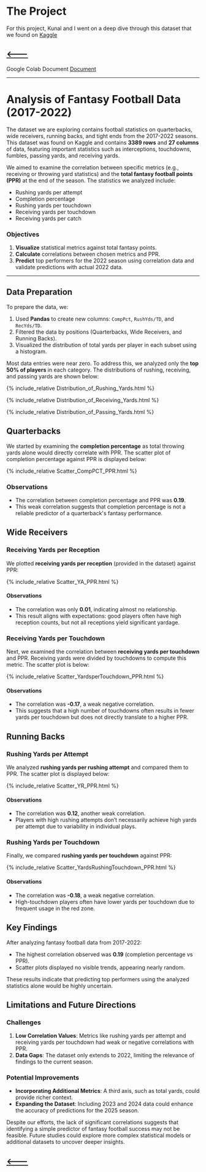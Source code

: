 # The Project
For this project, Kunal and I went on a deep dive through this dataset that we found on [Kaggle](https://www.kaggle.com/datasets/gbolduc/fantasy-football-data-2017-2023)

[<---](https://maxfleming05.github.io/)
---

Google Colab Document
[Document](/Final_Project.ipynb)

---
 # Analysis of Fantasy Football Data (2017-2022)

The dataset we are exploring contains football statistics on quarterbacks, wide receivers, running backs, and tight ends from the 2017-2022 seasons. This dataset was found on Kaggle and contains **3389 rows** and **27 columns** of data, featuring important statistics such as interceptions, touchdowns, fumbles, passing yards, and receiving yards.

We aimed to examine the correlation between specific metrics (e.g., receiving or throwing yard statistics) and the **total fantasy football points (PPR)** at the end of the season. The statistics we analyzed include:

- Rushing yards per attempt
- Completion percentage
- Rushing yards per touchdown
- Receiving yards per touchdown
- Receiving yards per catch

### Objectives
1. **Visualize** statistical metrics against total fantasy points.
2. **Calculate** correlations between chosen metrics and PPR.
3. **Predict** top performers for the 2022 season using correlation data and validate predictions with actual 2022 data.

---

## Data Preparation

To prepare the data, we:

1. Used **Pandas** to create new columns: `CompPct`, `RushYds/TD`, and `RecYds/TD`.
2. Filtered the data by positions (Quarterbacks, Wide Receivers, and Running Backs).
3. Visualized the distribution of total yards per player in each subset using a histogram. 

Most data entries were near zero. To address this, we analyzed only the **top 50% of players** in each category. The distributions of rushing, receiving, and passing yards are shown below:

{% include_relative Distribution_of_Rushing_Yards.html %}


{% include_relative Distribution_of_Receiving_Yards.html %}


{% include_relative Distribution_of_Passing_Yards.html %}


## Quarterbacks

We started by examining the **completion percentage** as total throwing yards alone would directly correlate with PPR. The scatter plot of completion percentage against PPR is displayed below:

{% include_relative Scatter_CompPCT_PPR.html %}

### Observations
- The correlation between completion percentage and PPR was **0.19**.
- This weak correlation suggests that completion percentage is not a reliable predictor of a quarterback's fantasy performance.


## Wide Receivers

### Receiving Yards per Reception
We plotted **receiving yards per reception** (provided in the dataset) against PPR:

{% include_relative Scatter_YA_PPR.html %}

#### Observations
- The correlation was only **0.01**, indicating almost no relationship.
- This result aligns with expectations: good players often have high reception counts, but not all receptions yield significant yardage.


### Receiving Yards per Touchdown
Next, we examined the correlation between **receiving yards per touchdown** and PPR. Receiving yards were divided by touchdowns to compute this metric. The scatter plot is below:

{% include_relative Scatter_YardsperTouchdown_PPR.html %}

#### Observations
- The correlation was **-0.17**, a weak negative correlation.
- This suggests that a high number of touchdowns often results in fewer yards per touchdown but does not directly translate to a higher PPR.


## Running Backs

### Rushing Yards per Attempt
We analyzed **rushing yards per rushing attempt** and compared them to PPR. The scatter plot is displayed below:

{% include_relative Scatter_YR_PPR.html %}

#### Observations
- The correlation was **0.12**, another weak correlation.
- Players with high rushing attempts don’t necessarily achieve high yards per attempt due to variability in individual plays.


### Rushing Yards per Touchdown
Finally, we compared **rushing yards per touchdown** against PPR:

{% include_relative Scatter_YardsRushingTouchdown_PPR.html %}

#### Observations
- The correlation was **-0.18**, a weak negative correlation.
- High-touchdown players often have lower yards per touchdown due to frequent usage in the red zone.


## Key Findings

After analyzing fantasy football data from 2017-2022:
- The highest correlation observed was **0.19** (completion percentage vs PPR).
- Scatter plots displayed no visible trends, appearing nearly random.

These results indicate that predicting top performers using the analyzed statistics alone would be highly uncertain.


## Limitations and Future Directions

### Challenges
1. **Low Correlation Values**: Metrics like rushing yards per attempt and receiving yards per touchdown had weak or negative correlations with PPR.
2. **Data Gaps**: The dataset only extends to 2022, limiting the relevance of findings to the current season.

### Potential Improvements
- **Incorporating Additional Metrics**: A third axis, such as total yards, could provide richer context.
- **Expanding the Dataset**: Including 2023 and 2024 data could enhance the accuracy of predictions for the 2025 season.

Despite our efforts, the lack of significant correlations suggests that identifying a simple predictor of fantasy football success may not be feasible. Future studies could explore more complex statistical models or additional datasets to uncover deeper insights.

[<---](https://maxfleming05.github.io/)
---
